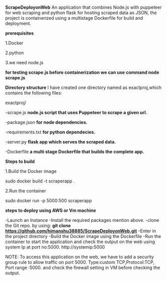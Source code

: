 **ScrapeDeployonWeb**
An application that combines Node.js with puppeteer for web scraping and python flask for hosting scraped data as JSON, the project is containerized using a multistage Dockerfile for build and deployment.

**prerequisites**

1.Docker

2.python

3.we need node.js 

**for testing scrape.js before containerization we can use command node scrape.js** 

**Directory structure**
I have created one directory named as exactproj,which contains the following files:

exactproj/ 

-scrape.js   **node.js script that uses Puppeteer to scrape a given url.**

-package.json **for node dependencies.**

-requirements.txt **for python dependecies.**

-server.py **flask app which serves the scraped data.**

-Dockerfile **a multi stage Dockerfile that builds the complete app.**

**Steps to build**

1.Build the Docker image

sudo docker build -t scraperapp . 

2.Run the container

sudo docker run -p 5000:500 scraperapp

**steps to deploy using AWS or Vm machine**

-Launch an Instance 
-Install the required packages mention above.
-clone the Git repo. by using: 
**git clone https://github.com/himanshu38885/ScrapeDeployonWeb.git**
-Enter in the project directory 
-Build the Docker image using the Dockerfile
-Run the container to start the application and check the output on the web using system Ip at port no:5000.
http://systemip:5000

NOTE: To access this application on the web, we have to add a security group rule to allow traffic on port 5000.
Type:custom TCP,Protocol:TCP, Port range :5000. and check the firewall setting in VM before checking the output.

